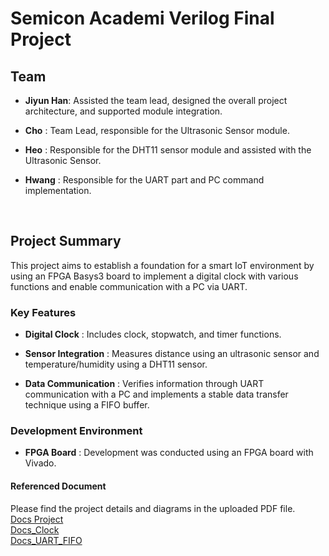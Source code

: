 # Semicon Academi Verilog Final Project
## Team
- **Jiyun Han**: Assisted the team lead, designed the overall project architecture, and supported module integration.

- **Cho** : Team Lead, responsible for the Ultrasonic Sensor module.

- **Heo** : Responsible for the DHT11 sensor module and assisted with the Ultrasonic Sensor.

- **Hwang** : Responsible for the UART part and PC command implementation.

  <br>

## Project Summary
This project aims to establish a foundation for a smart IoT environment by using an FPGA Basys3 board to implement a digital clock with various functions and enable communication with a PC via UART.

### Key Features
- **Digital Clock** : Includes clock, stopwatch, and timer functions.

- **Sensor Integration** : Measures distance using an ultrasonic sensor and temperature/humidity using a DHT11 sensor.

- **Data Communication** : Verifies information through UART communication with a PC and implements a stable data transfer technique using a FIFO buffer.

### Development Environment
- **FPGA Board** : Development was conducted using an FPGA board with Vivado.

#### Referenced Document
Please find the project details and diagrams in the uploaded PDF file. <br>
[Docs Project](https://github.com/J-HanRyang/Semicon_Academi/tree/main/FPGA_Digital_Clock%20With%202%20Sensors/Docs) <br>
[Docs_Clock](https://github.com/J-HanRyang/Semicon_Academi/tree/main/FPGA_Digital_Clock%20With%202%20Sensors/Clock/Docs) <br>
[Docs_UART_FIFO](https://github.com/J-HanRyang/Semicon_Academi/tree/main/FPGA_Digital_Clock%20With%202%20Sensors/UART_FIFO/Docs)

